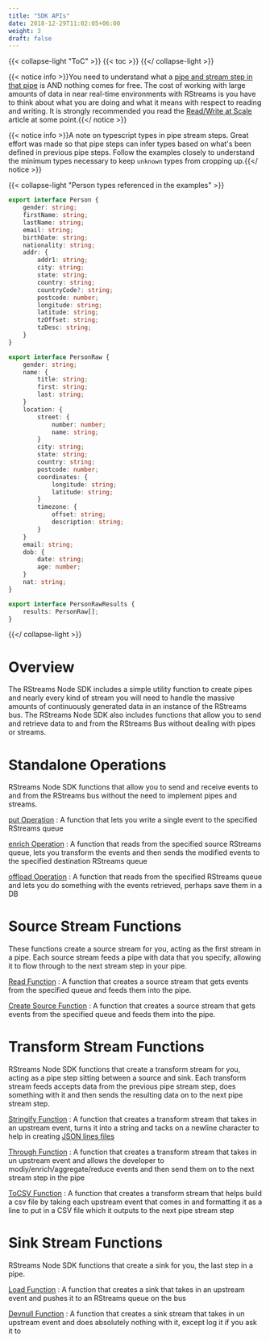 ```yaml
---
title: "SDK APIs"
date: 2018-12-29T11:02:05+06:00
weight: 3
draft: false
---
```


{{< collapse-light "ToC" >}}
{{< toc  >}}
{{</ collapse-light >}}

{{< notice info >}}You need to understand what a [pipe and stream step in that pipe](../streams-primer) is AND 
nothing comes for free.  The cost of working with large amounts of data in near real-time environments
with RStreams is you have to think about what you are doing and what it means with respect to
reading and writing.  It is strongly recommended you read the [Read/Write at Scale](../read-write-scale) 
article at some point.{{</ notice >}}

{{< notice info >}}A note on typescript types in pipe stream steps.  Great effort was made so that pipe steps
can infer types based on what's been defined in previous pipe steps.  Follow the examples closely
to understand the minimum types necessary to keep `unknown` types from cropping up.{{</ notice >}}

{{< collapse-light "Person types referenced in the examples" >}}
```typescript {linenos=inline}
export interface Person {
    gender: string;
    firstName: string;
    lastName: string;
    email: string;
    birthDate: string;
    nationality: string;
    addr: {
        addr1: string;
        city: string;
        state: string;
        country: string;
        countryCode?: string;
        postcode: number;
        longitude: string;
        latitude: string;
        tzOffset: string;
        tzDesc: string;
    }
}

export interface PersonRaw {
    gender: string;
    name: {
        title: string;
        first: string;
        last: string;
    }
    location: {
        street: {
            number: number;
            name: string;
        }
        city: string;
        state: string;
        country: string;
        postcode: number;
        coordinates: {
            longitude: string;
            latitude: string;
        }
        timezone: {
            offset: string;
            description: string;
        }
    }
    email: string;
    dob: {
        date: string;
        age: number;
    }
    nat: string;
}

export interface PersonRawResults {
    results: PersonRaw[];
}
```
{{</ collapse-light >}}

# Overview
The RStreams Node SDK includes a simple utility function to create pipes and nearly every kind of stream
you will need to handle the massive amounts of continuously generated data in an instance of the RStreams bus.  The RStreams Node SDK
also includes functions that allow you to send and retrieve data to and from the RStreams Bus without dealing with pipes or streams.

# Standalone Operations
RStreams Node SDK functions that allow you to send and receive events to and from the RStreams bus without the need to
implement pipes and streams.

[put Operation](./standalone-ops/put)
: A function that lets you write a single event to the specified RStreams queue

[enrich Operation](./standalone-ops/enrich)
: A function that reads from the specified source RStreams queue, lets you transform the events and then sends the 
modified events to the specified destination RStreams queue

[offload Operation](./standalone-ops/offload)
: A function that reads from the specified RStreams queue and lets you do something with the events retrieved, perhaps save them in a DB

# Source Stream Functions
These functions create a source stream for you, acting as the first stream in a pipe.  Each source stream feeds a pipe with data that 
you specify, allowing it to flow through to the next stream step in your pipe.

[Read Function](./source-streams/read)
: A function that creates a source stream that gets events from the specified queue and feeds them into the pipe.

[Create Source Function](./source-streams/createsource)
: A function that creates a source stream that gets events from the specified queue and feeds them into the pipe.

# Transform Stream Functions
RStreams Node SDK functions that create a transform stream for you, acting as a pipe step sitting between a source and sink.  Each transform
stream feeds accepts data from the previous pipe stream step, does something with it and then sends the resulting data
on to the next pipe stream step.

[Stringify Function](./transform-streams/stringify)
: A function that creates a transform stream that takes in an upstream event, turns it into a string and tacks on a newline
character to help in creating [JSON lines files](https://jsonlines.org/)

[Through Function](./transform-streams/through)
: A function that creates a transform stream that takes in un upstream event and allows the developer to modiy/enrich/aggregate/reduce
events and then send them on to the next stream step in the pipe

[ToCSV Function](./transform-streams/tocsv)
: A function that creates a transform stream that helps build a csv file by taking each upstream event that comes in and
formatting it as a line to put in a CSV file which it outputs to the next pipe stream step

# Sink Stream Functions
RStreams Node SDK functions that create a sink for you, the last step in a pipe.

[Load Function](./sink-streams/load)
: A function that creates a sink that takes in an upstream event and pushes it to an RStreams queue on the bus

[Devnull Function](./sink-streams/devnull)
: A function that creates a sink stream that takes in un upstream event and does absolutely nothing with it,
except log it if you ask it to